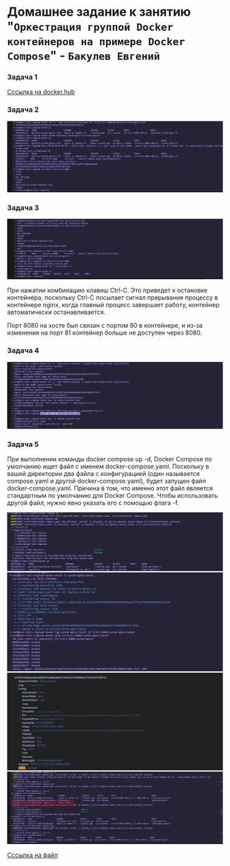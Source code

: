# Домашнее задание к занятию "`Оркестрация группой Docker контейнеров на примере Docker Compose`" - `Бакулев Евгений`

### Задача 1

[Ccсылка на docker.hub](https://hub.docker.com/r/garrkiss/custom-nginx/tags)

### Задача 2

![Скрин](https://github.com/garrkiss/docker/blob/main/img/task2.png)

### Задача 3

![Скрин](https://github.com/garrkiss/docker/blob/main/img/task3.png)

При нажатии комбинацию клавиш Ctrl-C. Это приведет к остановке контейнера, поскольку Ctrl-C посылает сигнал прерывания процессу в контейнере nginx, когда главный процесс завершает работу, контейнер автоматически останавливается.

Порт 8080 на хосте был связан с портом 80 в контейнере, и из-за изменения на порт 81 контейнер больше не доступен через 8080.

### Задача 4

![Скрин](https://github.com/garrkiss/docker/blob/main/img/task4.png)

### Задача 5

При выполнении команды docker compose up -d, Docker Compose по умолчанию ищет файл с именем docker-compose.yaml. Поскольку в вашей директории два файла с конфигурацией (один называется compose.yaml и другой docker-compose.yaml), будет запущен файл docker-compose.yaml. Причина в том, что именно этот файл является стандартным по умолчанию для Docker Compose. Чтобы использовать другой файл, нужно явно указать его с помощью флага -f.


![Скрин](https://github.com/garrkiss/docker/blob/main/img/task5-1.png)
![Скрин](https://github.com/garrkiss/docker/blob/main/img/task5-2.png)
![Скрин](https://github.com/garrkiss/docker/blob/main/img/task5-3.png)
![Скрин](https://github.com/garrkiss/docker/blob/main/img/task5-4.png)

[Ccсылка на файл](https://github.com/garrkiss/docker/blob/main/files/compose.yml)
